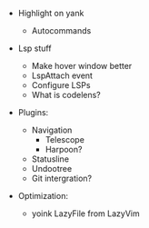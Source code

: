 - Highlight on yank
    - Autocommands

- Lsp stuff
    - Make hover window better
    - LspAttach event
    - Configure LSPs
    - What is codelens?
- Plugins:
    - Navigation
        - Telescope
        - Harpoon?
    - Statusline
    - Undootree
    - Git intergration?
- Optimization:
    - yoink LazyFile from LazyVim
